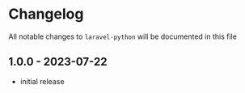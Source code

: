# Changelog

All notable changes to `laravel-python` will be documented in this file

## 1.0.0 - 2023-07-22

- initial release
